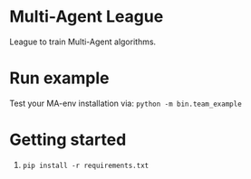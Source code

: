 # Multi-Agent League 

League to train Multi-Agent algorithms.

# Run example

Test your MA-env installation via:
`python -m bin.team_example`

# Getting started

1) `pip install -r requirements.txt`

